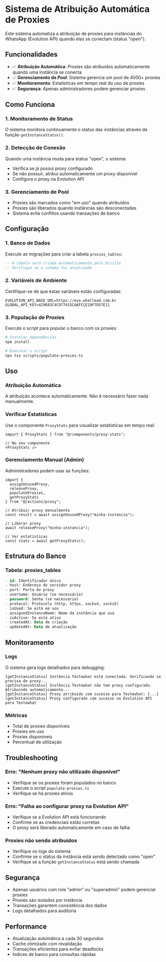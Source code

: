 # Sistema de Atribuição Automática de Proxies

Este sistema automatiza a atribuição de proxies para instâncias do WhatsApp (Evolution API) quando elas se conectam (status "open").

## Funcionalidades

- ✅ **Atribuição Automática**: Proxies são atribuídos automaticamente quando uma instância se conecta
- ✅ **Gerenciamento de Pool**: Sistema gerencia um pool de 4000+ proxies
- ✅ **Monitoramento**: Estatísticas em tempo real do uso de proxies
- ✅ **Segurança**: Apenas administradores podem gerenciar proxies

## Como Funciona

### 1. Monitoramento de Status
O sistema monitora continuamente o status das instâncias através da função `getInstanceStatus()`.

### 2. Detecção de Conexão
Quando uma instância muda para status "open", o sistema:
- Verifica se já possui proxy configurado
- Se não possuir, atribui automaticamente um proxy disponível
- Configura o proxy na Evolution API

### 3. Gerenciamento de Pool
- Proxies são marcados como "em uso" quando atribuídos
- Proxies são liberados quando instâncias são desconectadas
- Sistema evita conflitos usando transações de banco

## Configuração

### 1. Banco de Dados
Execute as migrações para criar a tabela `proxies_tables`:

```sql
-- A tabela será criada automaticamente pelo Drizzle
-- Verifique se o schema foi atualizado
```

### 2. Variáveis de Ambiente
Certifique-se de que estas variáveis estão configuradas:

```env
EVOLUTION_API_BASE_URL=https://evo.whatlead.com.br
GLOBAL_API_KEY=429683C4C977415CAAFCCE10F7D57E11
```

### 3. População de Proxies
Execute o script para popular o banco com os proxies:

```bash
# Instalar dependências
npm install

# Executar o script
npx tsx scripts/populate-proxies.ts
```

## Uso

### Atribuição Automática
A atribuição acontece automaticamente. Não é necessário fazer nada manualmente.

### Verificar Estatísticas
Use o componente `ProxyStats` para visualizar estatísticas em tempo real:

```tsx
import { ProxyStats } from "@/components/proxy-stats";

// No seu componente
<ProxyStats />
```

### Gerenciamento Manual (Admin)
Administradores podem usar as funções:

```tsx
import {
  assignUnusedProxy,
  releaseProxy,
  populateProxies,
  getProxyStats
} from "@/actions/proxy";

// Atribuir proxy manualmente
const result = await assignUnusedProxy("minha-instancia");

// Liberar proxy
await releaseProxy("minha-instancia");

// Ver estatísticas
const stats = await getProxyStats();
```

## Estrutura do Banco

### Tabela: proxies_tables
```sql
- id: Identificador único
- host: Endereço do servidor proxy
- port: Porta do proxy
- username: Usuário (se necessário)
- password: Senha (se necessário)
- protocol: Protocolo (http, https, socks4, socks5)
- isUsed: Se está em uso
- assignedInstanceName: Nome da instância que usa
- isActive: Se está ativo
- createdAt: Data de criação
- updatedAt: Data de atualização
```

## Monitoramento

### Logs
O sistema gera logs detalhados para debugging:

```
[getInstanceStatus] Instância Testewhat está conectada. Verificando se precisa de proxy...
[getInstanceStatus] Instância Testewhat não tem proxy configurado. Atribuindo automaticamente...
[getInstanceStatus] Proxy atribuído com sucesso para Testewhat: {...}
[getInstanceStatus] Proxy configurado com sucesso na Evolution API para Testewhat
```

### Métricas
- Total de proxies disponíveis
- Proxies em uso
- Proxies disponíveis
- Percentual de utilização

## Troubleshooting

### Erro: "Nenhum proxy não utilizado disponível"
- Verifique se os proxies foram populados no banco
- Execute o script `populate-proxies.ts`
- Verifique se há proxies ativos

### Erro: "Falha ao configurar proxy na Evolution API"
- Verifique se a Evolution API está funcionando
- Confirme se as credenciais estão corretas
- O proxy será liberado automaticamente em caso de falha

### Proxies não sendo atribuídos
- Verifique os logs do sistema
- Confirme se o status da instância está sendo detectado como "open"
- Verifique se a função `getInstanceStatus` está sendo chamada

## Segurança

- Apenas usuários com role "admin" ou "superadmin" podem gerenciar proxies
- Proxies são isolados por instância
- Transações garantem consistência dos dados
- Logs detalhados para auditoria

## Performance

- Atualização automática a cada 30 segundos
- Cache otimizado com revalidação
- Transações eficientes para evitar deadlocks
- Índices de banco para consultas rápidas